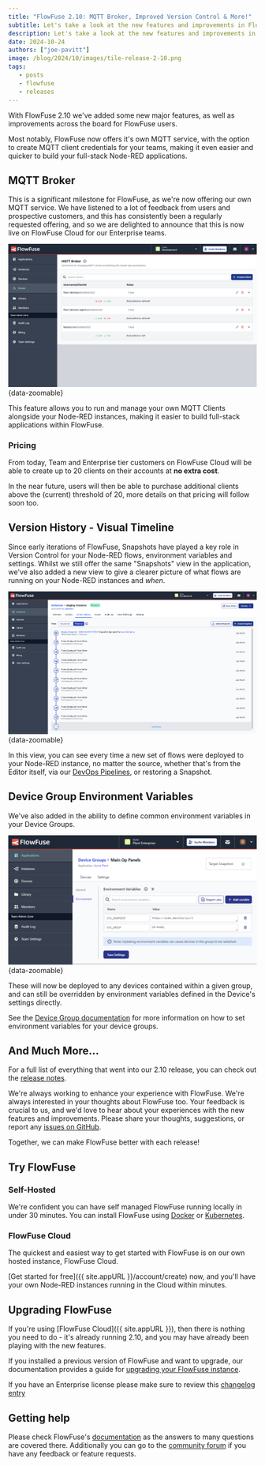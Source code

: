 ```yaml
---
title: "FlowFuse 2.10: MQTT Broker, Improved Version Control & More!"
subtitle: Let's take a look at the new features and improvements in FlowFuse 2.9
description: Let's take a look at the new features and improvements in FlowFuse 2.9
date: 2024-10-24
authors: ["joe-pavitt"]
image: /blog/2024/10/images/tile-release-2-10.png
tags:
   - posts
   - flowfuse
   - releases
---
```


With FlowFuse 2.10 we've added some new major features, as well as improvements across the board for FlowFuse users.

Most notably, FlowFuse now offers it's own MQTT service, with the option to create MQTT client credentials for your teams, making it even easier and quicker to build your full-stack Node-RED applications.

<!--more-->

## MQTT Broker

This is a significant milestone for FlowFuse, as we're now offering our own MQTT service. We have listened to a lot of feedback from users and prospective customers, and this has consistently been a regularly requested offering, and so we are delighted to announce that this is now live on FlowFuse Cloud for our Enterprise teams.

![Screenshot of the UI to manage your MQTT clients](./images/screenshot-mqtt-client-config.png){data-zoomable}

This feature allows you to run and manage your own MQTT Clients alongside your Node-RED instances, making it easier to build full-stack applications within FlowFuse.

### Pricing

From today, Team and Enterprise tier customers on FlowFuse Cloud will be able to create up to 20 clients on their accounts at **no extra cost**.

In the near future, users will then be able to purchase additional clients above the (current) threshold of 20, more details on that pricing will follow soon too.

## Version History - Visual Timeline

Since early iterations of FlowFuse, Snapshots have played a key role in Version Control for your Node-RED flows, environment variables and settings. Whilst we still offer the same "Snapshots" view in the application, we've also added a new view to give a clearer picture of what flows are running on your Node-RED instances and _when_.

![Screenshot showing an Instance's visual timeline](./images/screenshot-visual-timeline.png){data-zoomable}

In this view, you can see every time a new set of flows were deployed to your Node-RED instance, no matter the source, whether that's from the Editor itself, via our [DevOps Pipelines](/docs/user/devops-pipelines/), or restoring a Snapshot.

## Device Group Environment Variables

We've also added in the ability to define common environment variables in your Device Groups. 

![Screenshot showing the new Device Group Environment Variables](../../../changelog/2024/10/images/device-group--with-env-vars.png){data-zoomable}

These will now be deployed to any devices contained within a given group, and can still be overridden by environment variables defined in the Device's settings directly.

See the [Device Group documentation](/docs/user/device-groups/) for more information on how to set environment variables for your device groups.

## And Much More...

For a full list of everything that went into our 2.10 release, you can check out the [release notes](https://github.com/FlowFuse/flowfuse/releases/tag/v2.10.0).

We're always working to enhance your experience with FlowFuse. We're always interested in your thoughts about FlowFuse too. Your feedback is crucial to us, and we'd love to hear about your experiences with the new features and improvements. Please share your thoughts, suggestions, or report any [issues on GitHub](https://github.com/FlowFuse/flowfuse/issues/new/choose). 

Together, we can make FlowFuse better with each release!

## Try FlowFuse

### Self-Hosted

We're confident you can have self managed FlowFuse running locally in under 30 minutes. You can install FlowFuse using [Docker](/docs/install/docker/) or [Kubernetes](/docs/install/kubernetes/).

### FlowFuse Cloud

The quickest and easiest way to get started with FlowFuse is on our own hosted instance, FlowFuse Cloud.

[Get started for free]({{ site.appURL }}/account/create) now, and you'll have your own Node-RED instances running in the Cloud within minutes.

## Upgrading FlowFuse

If you're using [FlowFuse Cloud]({{ site.appURL }}), then there is nothing you need to do - it's already running 2.10, and you may have already been playing with the new features.

If you installed a previous version of FlowFuse and want to upgrade, our documentation provides a guide for [upgrading your FlowFuse instance](/docs/upgrade/).

If you have an Enterprise license please make sure to review this [changelog entry](/changelog/2024/08/enterprise-license-update)

## Getting help

Please check FlowFuse's [documentation](/docs/) as the answers to many questions are covered there. Additionally you can go to the [community forum](https://discourse.nodered.org/c/vendors/flowfuse/24) if you have
any feedback or feature requests.
